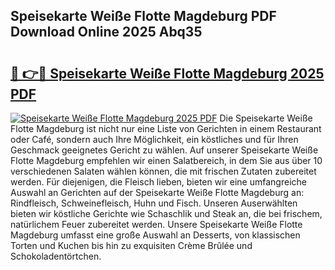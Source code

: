 ## Speisekarte Weiße Flotte Magdeburg PDF Download Online 2025 Abq35

# <h2><a href="http://gccc1t1.nevu.top/?p=Speisekarte+Wei%c3%9fe+Flotte+Magdeburg">🔗 👉🔴 Speisekarte Weiße Flotte Magdeburg 2025 PDF</a></h2>

[![Speisekarte Weiße Flotte Magdeburg 2025 PDF](https://i.imgur.com/dBaPXMq.png)](http://gccc1t1.nevu.top/?p=Speisekarte+Wei%c3%9fe+Flotte+Magdeburg)
Die Speisekarte Weiße Flotte Magdeburg ist nicht nur eine Liste von Gerichten in einem Restaurant oder Café, sondern auch Ihre Möglichkeit, ein köstliches und für Ihren Geschmack geeignetes Gericht zu wählen. Auf unserer Speisekarte Weiße Flotte Magdeburg empfehlen wir einen Salatbereich, in dem Sie aus über 10 verschiedenen Salaten wählen können, die mit frischen Zutaten zubereitet werden. Für diejenigen, die Fleisch lieben, bieten wir eine umfangreiche Auswahl an Gerichten auf der Speisekarte Weiße Flotte Magdeburg an: Rindfleisch, Schweinefleisch, Huhn und Fisch. Unseren Auserwählten bieten wir köstliche Gerichte wie Schaschlik und Steak an, die bei frischem, natürlichem Feuer zubereitet werden. Unsere Speisekarte Weiße Flotte Magdeburg umfasst eine große Auswahl an Desserts, von klassischen Torten und Kuchen bis hin zu exquisiten Crème Brûlée und Schokoladentörtchen.
